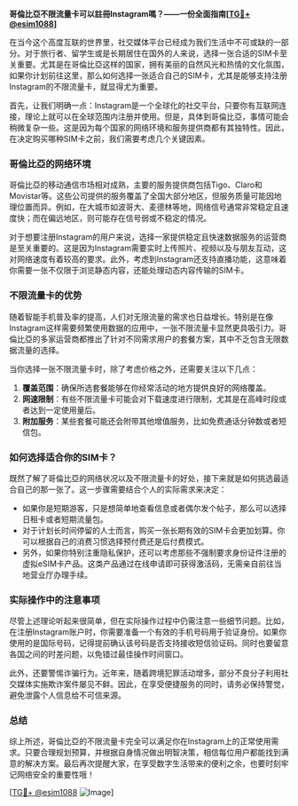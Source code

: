 **哥倫比亞不限流量卡可以註冊Instagram嗎？——一份全面指南[[TG💪+ @esim1088](https://t.me/s/esim1088)]**

在当今这个高度互联的世界里，社交媒体平台已经成为我们生活中不可或缺的一部分。对于旅行者、留学生或是长期居住在国外的人来说，选择一张合适的SIM卡至关重要。尤其是在哥倫比亞这样的国家，拥有美丽的自然风光和热情的文化氛围，如果你计划前往这里，那么如何选择一张适合自己的SIM卡，尤其是能够支持注册Instagram的不限流量卡，就显得尤为重要。

首先，让我们明确一点：Instagram是一个全球化的社交平台，只要你有互联网连接，理论上就可以在全球范围内注册并使用。但是，具体到哥倫比亞，事情可能会稍微复杂一些。这是因为每个国家的网络环境和服务提供商都有其独特性。因此，在决定购买哪种SIM卡之前，我们需要考虑几个关键因素。

### 哥倫比亞的网络环境

哥倫比亞的移动通信市场相对成熟，主要的服务提供商包括Tigo、Claro和Movistar等。这些公司提供的服务覆盖了全国大部分地区，但服务质量可能因地理位置而异。例如，在大城市如波哥大、麦德林等地，网络信号通常非常稳定且速度快；而在偏远地区，则可能存在信号弱或不稳定的情况。

对于想要注册Instagram的用户来说，选择一家提供稳定且快速数据服务的运营商是至关重要的。这是因为Instagram需要实时上传照片、视频以及与朋友互动，这对网络速度有着较高的要求。此外，考虑到Instagram还支持直播功能，这意味着你需要一张不仅限于浏览静态内容，还能处理动态内容传输的SIM卡。

### 不限流量卡的优势

随着智能手机普及率的提高，人们对无限流量的需求也日益增长。特别是在像Instagram这样需要频繁使用数据的应用中，一张不限流量卡显然更具吸引力。哥倫比亞的多家运营商都推出了针对不同需求用户的套餐方案，其中不乏包含无限数据流量的选择。

当你选择一张不限流量卡时，除了考虑价格之外，还需要关注以下几点：
1. **覆盖范围**：确保所选套餐能够在你经常活动的地方提供良好的网络覆盖。
2. **网速限制**：有些不限流量卡可能会对下载速度进行限制，尤其是在高峰时段或者达到一定使用量后。
3. **附加服务**：某些套餐可能还会附带其他增值服务，比如免费通话分钟数或者短信包。

### 如何选择适合你的SIM卡？

既然了解了哥倫比亞的网络状况以及不限流量卡的好处，接下来就是如何挑选最适合自己的那一张了。这一步骤需要结合个人的实际需求来决定：

- 如果你是短期游客，只是想简单地查看信息或者偶尔发个帖子，那么可以选择日租卡或者短期流量包。
- 对于计划长时间停留的人士而言，购买一张长期有效的SIM卡会更加划算。你可以根据自己的消费习惯选择预付费还是后付费模式。
- 另外，如果你特别注重隐私保护，还可以考虑那些不强制要求身份证件注册的虚拟eSIM卡产品。这类产品通过在线申请即可获得激活码，无需亲自前往当地营业厅办理手续。

### 实际操作中的注意事项

尽管上述理论听起来很简单，但在实际操作过程中仍需注意一些细节问题。比如，在注册Instagram账户时，你需要准备一个有效的手机号码用于验证身份。如果你使用的是国际号码，记得提前确认该号码是否支持接收短信验证码。同时也要留意各国之间的时差问题，以免错过最佳操作时间窗口。

此外，还要警惕诈骗行为。近年来，随着跨境犯罪活动增多，部分不良分子利用社交媒体实施欺诈案件屡见不鲜。因此，在享受便捷服务的同时，请务必保持警觉，避免泄露个人信息给不可信来源。

### 总结

综上所述，哥倫比亞的不限流量卡完全可以满足你在Instagram上的正常使用需求。只要合理规划预算，并根据自身情况做出明智决策，相信每位用户都能找到满意的解决方案。最后再次提醒大家，在享受数字生活带来的便利之余，也要时刻牢记网络安全的重要性哦！

[[TG💪+ @esim1088](https://t.me/s/esim1088) ![Image](https://i.postimg.cc/4NQfJmqS/Snipaste-2025-05-13-00-14-12.png)]